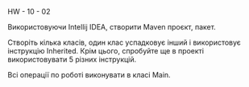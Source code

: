 HW - 10 - 02

Використовуючи Intellij IDEA, створити Maven проєкт, пакет.

Створіть кілька класів, один клас успадковує інший 
і використовує інструкцію Inherited. Крім цього, 
спробуйте ще в проекті використовувати 5 різних інструкцій.

Всі операції по роботі виконувати в класі Main.